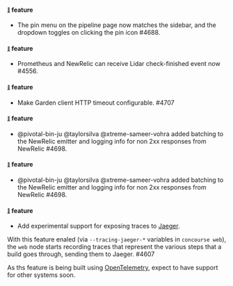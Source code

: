 #### <sub><sup><a name="4688" href="#4688">:link:</a></sup></sub> feature

* The pin menu on the pipeline page now matches the sidebar, and the dropdown toggles on clicking the pin icon #4688.

#### <sub><sup><a name="4556" href="#4556">:link:</a></sup></sub> feature

* Prometheus and NewRelic can receive Lidar check-finished event now #4556.

#### <sub><sup><a name="4707" href="#4707">:link:</a></sup></sub> feature

* Make Garden client HTTP timeout configurable. #4707

#### <sub><sup><a name="4698" href="#4698">:link:</a></sup></sub> feature

* @pivotal-bin-ju @taylorsilva @xtreme-sameer-vohra added batching to the NewRelic emitter and logging info for non 2xx responses from NewRelic #4698.

#### <sub><sup><a name="4698" href="#4698">:link:</a></sup></sub> feature

* @pivotal-bin-ju @taylorsilva @xtreme-sameer-vohra added batching to the NewRelic emitter and logging info for non 2xx responses from NewRelic #4698.

#### <sub><sup><a name="4607" href="#4607">:link:</a></sup></sub> feature

* Add experimental support for exposing traces to [Jaeger].

With this feature enaled (via `--tracing-jaeger-*` variables in `concourse web`), 
the `web` node starts recording traces that represent the various steps that a
build goes through, sending them to Jaeger. #4607

As ths feature is being built using [OpenTelemetry], expect to have support for
other systems soon.

[OpenTelemetry]: https://opentelemetry.io/
[Jaeger]: https://www.jaegertracing.io/
